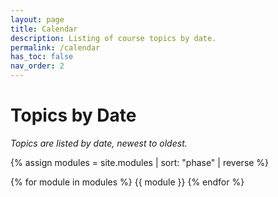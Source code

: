 ```yaml
---
layout: page
title: Calendar
description: Listing of course topics by date.
permalink: /calendar
has_toc: false
nav_order: 2
---
```


# Topics by Date

_Topics are listed by date, newest to oldest._

{% assign modules = site.modules | sort: "phase" | reverse %}

{% for module in modules %}
  {{ module }}
{% endfor %}
